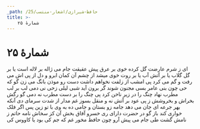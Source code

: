 ```yaml
---
_path: /حافظ-شیرازی/اشعار-منتسب/25
title: >-
    شمارهٔ ۲۵
---
```

# شمارهٔ ۲۵

ای ز شرم عارضت گل کرده خوی
بر عرق پیش عقیقت جام می
ژاله بر لاله است یا بر گل گلاب
یا بر آتش آب یا بر روت خوی
میشد از چشم آن کمان ابرو و دل
از پی اش می رفت و گم می کرد پی
امشب از زلفت نخواهم داشت دست
رو موذن بانگ می زن گو که حی
چون بنی عامر بسی مجنون شوند
گر برون آید شبی لیلی زحی
نی دمی لب بر لب مطرب نهاد
چنگ را در زیر ناخن کرد پی
چنگ را بر دست مطرب نه دمی
گو رگش بخراش و بخروشش ز پی
عود بر آتش نه و منقل بسوز
غم مدار از شدت سرمای دی
آنکه بهر جرعه ای جان می دهد
جامه زو بستان و جامی ده به وی
با تو زین پس اگر فلک خواری کند
باز گو در حضرت دارای ری
خسرو آفاق بخش آن کز سخاش
نامه حاتم ز نامش گشت طی
جام می پیش آرو چون حافظ مخور
غم که جم کی بود یا کاووس کی

